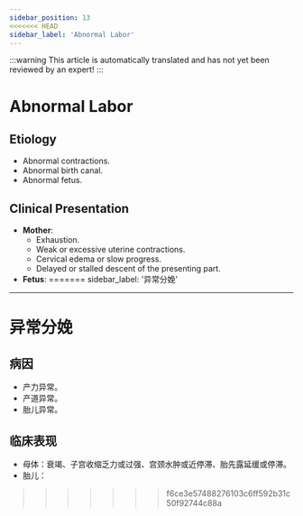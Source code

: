 ```yaml
---
sidebar_position: 13
<<<<<<< HEAD
sidebar_label: 'Abnormal Labor'
---
```


:::warning
This article is automatically translated and has not yet been reviewed by an expert!
:::

# Abnormal Labor

## Etiology

- Abnormal contractions.
- Abnormal birth canal.
- Abnormal fetus.

## Clinical Presentation

- **Mother**:
  - Exhaustion.
  - Weak or excessive uterine contractions.
  - Cervical edema or slow progress.
  - Delayed or stalled descent of the presenting part.
- **Fetus**:
=======
sidebar_label: '异常分娩'
---

# 异常分娩

## 病因

- 产力异常。
- 产道异常。
- 胎儿异常。

## 临床表现

- 母体：衰竭、子宫收缩乏力或过强、宫颈水肿或近停滞、胎先露延缓或停滞。
- 胎儿：
>>>>>>> f6ce3e57488276103c6ff592b31c50f92744c88a
